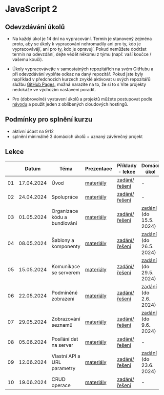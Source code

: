 # JavaScript 2

## Odevzdávání úkolů

* Na každý úkol je 14 dní na vypracování. Termín je stanovený zejména proto, aby se úkoly k vypracování nehromadily ani pro ty, kdo je vypracovávájí, ani pro ty, kdo je opravují. Pokud nemůžete dodržet termín na odevzdání, dejte vědět někomu z týmu (např. vaší koučce / vašemu kouči).

* Úkoly vypracovávejte v samostatných repozitářích na svém GitHubu a při odevzdávání vyplňte odkaz na daný repozitář. Pokud jste byly například v předchozích kurzech zvyklé aktivovat u svých repozitářů službu [GitHub Pages](https://pages.github.com), možná narazíte na to, že si to s Vite projekty nedokáže ve výchozím nastavení poradit.

* Pro (dobrovolné) vystavení úkolů a projektů můžete postupovat podle [návodu](./solution/webhosting.md) a použít jeden z oblíbených cloudových hostingů.

## Podmínky pro splnění kurzu

- aktivní účast na 9/12
- splnění minimálně 3 domácích úkolů + uznaný závěrečný projekt


## Lekce

|    | Datum     | Téma             | Prezentace                                                           | Příklady - lekce        | Domácí úkol
| -- | --------- | ---------------- | -------------------------------------------------------------------- | ------------- | -------------
| 01  | 17.04.2024 | Úvod | [materiály](https://kodim.cz/czechitas/js2/lekce/opakovani/rodna-cisla) | [zadání/řešení](./solution/lekce-01.md) | -
| 02  | 24.04.2024 | Spolupráce | [materiály](https://kodim.cz/czechitas/js2/lekce/spoluprace/jedna-vetev) | [zadání/řešení](./solution/lekce-02.md) | -
| 03  | 01.05.2024 | Organizace kódu a bundlování | [materiály](https://kodim.cz/czechitas/js2/lekce/organizace-bundle/import-export) | [zadání/řešení](./solution/lekce-03.md) | [zadání](./solution/DU-1.md) (do 15.5. 2024)
| 04  | 08.05.2024 | Šablony a komponenty | [materiály](https://kodim.cz/czechitas/js2/lekce/sablony-komponenty/sablonovaci-systemy) | [zadání/řešení](./solution/lekce-04.md) | [zadání](./solution/DU-2.md) (do 26.5. 2024)
| 05  | 15.05.2024 | Komunikace se serverem | [materiály](https://kodim.cz/czechitas/js2/lekce/server-komunikace/klient-server) | [zadání/řešení](./solution/lekce-05.md) | [zadání](./solution/DU-3.md) (do 29.5. 2024)
| 06  | 22.05.2024 | Podmíněné zobrazení | [materiály](https://kodim.cz/czechitas/js2/lekce/podminene-zobrazeni/predavani-hodnot) | [zadání/řešení](./solution/lekce-06.md) | [zadání](./solution/DU-4.md) (do 2.6. 2024)
| 07  | 29.05.2024 | Zobrazování seznamů | [materiály](https://kodim.cz/czechitas/js2/lekce/seznamy/opakovani-map) | [zadání/řešení](./solution/lekce-07.md) | [zadání](./solution/DU-5.md) (do 9.6. 2024)
| 08  | 05.06.2024 | Posílání dat na server | [materiály](https://kodim.cz/czechitas/js2/lekce/posilani-dat/aktualizace) | [zadání/řešení](./solution/lekce-08.md) | -
| 09  | 12.06.2024 | Vlastní API a URL parametry | [materiály](https://kodim.cz/czechitas/js2/lekce/api-parametry/search-parametry) | [zadání/řešení](./solution/lekce-09.md) | [zadání](./solution/DU-6.md) (do 23.6. 2024)
| 10  | 19.06.2024 | CRUD operace | [materiály](https://kodim.cz/czechitas/js2/lekce/crud/cv-uvod) | [zadání/řešení](./solution/lekce-10.md) | -